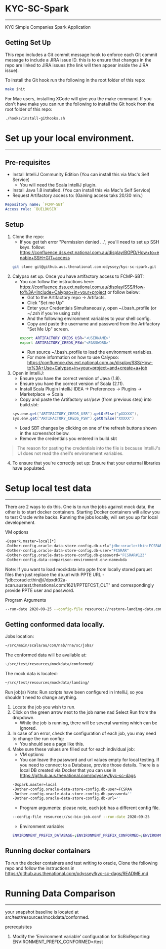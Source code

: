 # KYC-SC-Spark
<hr />
KYC Simple Companies Spark Application

## Getting Set Up
This repo includes a Git commit message hook to enforce each Git commit message to include a JIRA issue ID. this is to ensure that changes in the repo are linked to JIRA issues (the link will then appear inside the JIRA issue).

To install the Git hook run the following in the root folder of this repo:

```bash
make init
```

For Mac users, installing XCode will give you the make command. If you don't have make you can run the following to install the Git hook from the root folder of this repo:

```bash
./hooks/install-githooks.sh
```

# Set up your local environment.
<hr />

## Pre-requisites

 - Install IntelliJ Community Edition (You can install this via Mac's Self Service)
   - You will need the Scala IntelliJ plugin.
 - Install Java 1.8 installed. (You can install this via Mac's Self Service)
 - Request Artifactory access to: (Gaining access taks 20/30 min.)

```yaml
Repository name: `FCMP-SBT`
Access role: `BUILDUSER`
```

## Setup

1. Clone the repo:
   - If you get teh error "Permission denied ...", you'll need to set up SSH keys. follow:
   <https://confluence.dss.ext.national.com.au/display/BOPD/How+to+enable+SSH+GIT+access>
   ```bash
   git clone git@github.aus.thenational.com:odyssey/kyc-sc-spark.git 
   ```
2. Calypso set up. Once you have artifactory access to FCMP-SBT:
   - You can follow the instructions here: <https://confluence.dss.ext.national.com.au/display/SSS/How-to%3A+Include+Calypso+in+your+project> or follow below:
     - Got to the Artifactory repo -> Artifacts.
     - Click "Set me Up"
     - Enter your Credentials Simultaneously, open ~/.bash_profile (or ~/.zsh if you're using zsh)
     - And the following environment variables to your shell config.
     - Copy and paste the username and password from the Artifactory "Set Me Up" screen.
     ```bash
     export ARTIFACTORY_CREDS_USR="<USERNAME>"
     export ARTIFACTORY_CREDS_PSW="<PASSWORD>"
     ```
     - Run source ~/.bash_profile to load the environment variables.
     - For more information on how to use Calypso: <https://confluence.dss.ext.national.com.au/display/SSS/How-to%3A+Use+Calypso+in+your+project+and+create+a+job>
3. Open in IntelliJ:
   - Ensure you have the correct version of Java (1.8).
   - Ensure you have the correct version of Scala (2.11).
   - Install Scala Plugin IntelliJ IDEA -> Preferences -> Plugins -> Marketplace -> Scala
   - Copy and paste the Artifactory usr/psw (from previous step) into build.sbt:
    ```sbt
    sys.env.get("ARTIFACTORY_CREDS_USR").getOrElse("pXXXXX"),
    sys.env.get("ARTIFACTORY_CREDS_PSW").getOrElse("XXXXX")
    ```
   - Load SBT changes by clicking on one of the refresh buttons shown in the screenshot below.
   - Remove the credentials you entered in build.sbt

> The reason for pasting the credentials into the file is because IntelliJ's UI does not read the shell's environement variables.

4. To ensure that you're correctly set up: Ensure that your external libraries have populated.

# Setup local test data
<hr />

There are 2 ways to do this. One is to run the jobs against mock data, the other is to start docker containers. Starting Docker containers will allow you to test Oracle write backs. Running the jobs locally, will set you up for local developement.

VM options
```bash
-Dspark.master=local[*]
-Dother-config.oracle-data-store-config.db-url="jdbc:oracle:thin:FCSRAR/FCSRAR#123@//localhost:11521/roadie"
-Dother-config.oracle-data-store-config.db-user="FCSRAR"
-Dother-config.oracle-data-store-config.db-password="FCSRAR#123"
-Dother-config.data-comparison-environment.env-name=bda
```
Note: If you want to load mockdata into ppte from locally stored parquet files then just replace the db.url with PPTE URL - "jdbc:oracle:thin@//dpxdt02a-scan.austest.thenational.com:1621/PPTEFCST_OLT" and correspondingly provide PPTE user and password.

Program Arguments
```bash
--run-date 2020-09-25 --config-file resource://restore-landing-data.conf
```

## Getting conformed data locally.
Jobs location:
```bash
~/src/main/scala/au/com/nab/rna/sc/jobs/
```

The conformed data will be available at:
```bash
~/src/test/resources/mockdata/conformed/
```

The mock data is located:
```bash
~/src/test/resources/mockdata/landing/
```

Run job(s)
Note: Run scripts have been configured in IntelliJ, so you shouldn't need to change anything.
1. Locate the job you wish to run.
2. Click on the green arrow next to the job name nad Select Run from the dropdown.
   - While the job is running, there will be several warning which can be ignored.
3. In case of an error, check the configuration of each job, you may need to change the run config:
   - You should see a page like this.
4. Make sure these values are filled out for each individual job:
   - VM options:
   - You can leave the password and url values empty for local testing. If you need to connect to a Database, provide those details. There is a local DB created via Docker that you can use in <https://github.aus.thenational.com/odyssey/kyc-sc-dags>
   ```bash
   -Dspark.master=local
   -Dother-config.oracle-data-store-config.db-user=FCSRAA
   -Dother-config.oracle-data-store-config.db-password='' 
   -Dother-config.oracle-data-store-config.db-url='' 
   ```
   - Program arguments: please note, each job has a different config file.
   ```bash
   --config-file resource://sc-bix-job.conf --run-date 2020-09-25 
   ```
   - Environment variable:
   ```bash
   ENVIRONMENT_PREFIX_DATABASE=;ENVIRONMENT_PREFIX_CONFORMED=;ENVIRONMENT_PREFIX_APPLICATION=;ENVIRONMENT_BASE_PATH=$PROJECT_DIR$/src/test/resources/mockdata 
   ```
   
## Running docker containers
To run the docker containers and test writing to oracle, Clone the following repo and follow the instructions in
<https://github.aus.thenational.com/odyssey/kyc-sc-dags/README.md>

# Running Data Comparison
<hr />
your snapshot baseline is located at src/test/resources/mockdata/conformed.

prerequisites
1. Modify the 'Environment variable' configuration for ScBixReporting: ENVIRONMENT_PREFIX_CONFORMED=/test